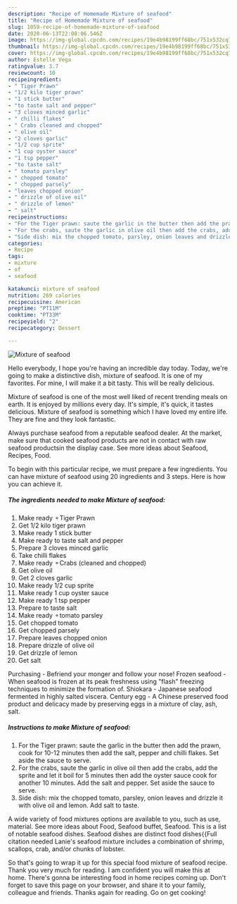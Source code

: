 ```yaml
---
description: "Recipe of Homemade Mixture of seafood"
title: "Recipe of Homemade Mixture of seafood"
slug: 1059-recipe-of-homemade-mixture-of-seafood
date: 2020-06-13T22:08:06.546Z
image: https://img-global.cpcdn.com/recipes/19e4b98199ff68bc/751x532cq70/mixture-of-seafood-recipe-main-photo.jpg
thumbnail: https://img-global.cpcdn.com/recipes/19e4b98199ff68bc/751x532cq70/mixture-of-seafood-recipe-main-photo.jpg
cover: https://img-global.cpcdn.com/recipes/19e4b98199ff68bc/751x532cq70/mixture-of-seafood-recipe-main-photo.jpg
author: Estelle Vega
ratingvalue: 3.7
reviewcount: 10
recipeingredient:
- " Tiger Prawn"
- "1/2 kilo tiger prawn"
- "1 stick butter"
- "to taste salt and pepper"
- "3 cloves minced garlic"
- " chilli flakes"
- " Crabs cleaned and chopped"
- " olive oil"
- "2 cloves garlic"
- "1/2 cup sprite"
- "1 cup oyster sauce"
- "1 tsp pepper"
- "to taste salt"
- " tomato parsley"
- " chopped tomato"
- " chopped parsely"
- "leaves chopped onion"
- " drizzle of olive oil"
- " drizzle of lemon"
- " salt"
recipeinstructions:
- "For the Tiger prawn: saute the garlic in the butter then add the prawn, cook for 10-12 minutes then add the salt, pepper and chilli flakes. Set aside the sauce to serve."
- "For the crabs, saute the garlic in olive oil then add the crabs, add the sprite and let it boil for 5 minutes then add the oyster sauce cook for another 10 minutes. Add the salt and pepper. Set aside the sauce to serve."
- "Side dish: mix the chopped tomato, parsley, onion leaves and drizzle it with olive oil and lemon. Add salt to taste."
categories:
- Recipe
tags:
- mixture
- of
- seafood

katakunci: mixture of seafood 
nutrition: 269 calories
recipecuisine: American
preptime: "PT11M"
cooktime: "PT33M"
recipeyield: "2"
recipecategory: Dessert

---
```



![Mixture of seafood](https://img-global.cpcdn.com/recipes/19e4b98199ff68bc/751x532cq70/mixture-of-seafood-recipe-main-photo.jpg)

Hello everybody, I hope you're having an incredible day today. Today, we're going to make a distinctive dish, mixture of seafood. It is one of my favorites. For mine, I will make it a bit tasty. This will be really delicious.

Mixture of seafood is one of the most well liked of recent trending meals on earth. It is enjoyed by millions every day. It's simple, it's quick, it tastes delicious. Mixture of seafood is something which I have loved my entire life. They are fine and they look fantastic.

Always purchase seafood from a reputable seafood dealer. At the market, make sure that cooked seafood products are not in contact with raw seafood productsin the display case. See more ideas about Seafood, Recipes, Food.


To begin with this particular recipe, we must prepare a few ingredients. You can have mixture of seafood using 20 ingredients and 3 steps. Here is how you can achieve it.

<!--inarticleads1-->

##### The ingredients needed to make Mixture of seafood:

1. Make ready  ⚬Tiger Prawn
1. Get 1/2 kilo tiger prawn
1. Make ready 1 stick butter
1. Make ready to taste salt and pepper
1. Prepare 3 cloves minced garlic
1. Take  chilli flakes
1. Make ready  ⚬Crabs (cleaned and chopped)
1. Get  olive oil
1. Get 2 cloves garlic
1. Make ready 1/2 cup sprite
1. Make ready 1 cup oyster sauce
1. Make ready 1 tsp pepper
1. Prepare to taste salt
1. Make ready  ⚬tomato parsley
1. Get  chopped tomato
1. Get  chopped parsely
1. Prepare leaves chopped onion
1. Prepare  drizzle of olive oil
1. Get  drizzle of lemon
1. Get  salt


Purchasing - Befriend your monger and follow your nose! Frozen seafood - When seafood is frozen at its peak freshness using &#34;flash&#34; freezing techniques to minimize the formation of. Shiokara - Japanese seafood fermented in highly salted viscera. Century egg - A Chinese preserved food product and delicacy made by preserving eggs in a mixture of clay, ash, salt. 

<!--inarticleads2-->

##### Instructions to make Mixture of seafood:

1. For the Tiger prawn: saute the garlic in the butter then add the prawn, cook for 10-12 minutes then add the salt, pepper and chilli flakes. Set aside the sauce to serve.
1. For the crabs, saute the garlic in olive oil then add the crabs, add the sprite and let it boil for 5 minutes then add the oyster sauce cook for another 10 minutes. Add the salt and pepper. Set aside the sauce to serve.
1. Side dish: mix the chopped tomato, parsley, onion leaves and drizzle it with olive oil and lemon. Add salt to taste.


A wide variety of food mixtures options are available to you, such as use, material. See more ideas about Food, Seafood buffet, Seafood. This is a list of notable seafood dishes. Seafood dishes are distinct food dishes{{Full citation needed Lanie&#39;s seafood mixture includes a combination of shrimp, scallops, crab, and/or chunks of lobster. 

So that's going to wrap it up for this special food mixture of seafood recipe. Thank you very much for reading. I am confident you will make this at home. There's gonna be interesting food in home recipes coming up. Don't forget to save this page on your browser, and share it to your family, colleague and friends. Thanks again for reading. Go on get cooking!
